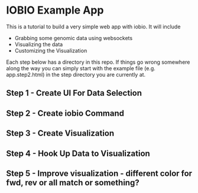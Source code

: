 # IOBIO Example App

This is a tutorial to build a very simple web app with iobio. It will include
 * Grabbing some genomic data using websockets
 * Visualizing the data
 * Customizing the Visualization

Each step below has a directory in this repo. If things go wrong somewhere along the way you can simply start with the example file (e.g. app.step2.html) in the step directory you are currently at.


## Step 1 - Create UI For Data Selection

## Step 2 - Create iobio Command

## Step 3 - Create Visualization

## Step 4 - Hook Up Data to Visualization

## Step 5 - Improve visualization - different color for fwd, rev or all match or something?